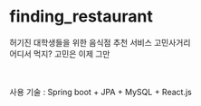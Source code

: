 # finding_restaurant

허기진 대학생들을 위한 음식점 추천 서비스 고민사거리<br>
어디서 먹지? 고민은 이제 그만 <br>

<br><br>
사용 기술 : Spring boot + JPA + MySQL + React.js<br>
